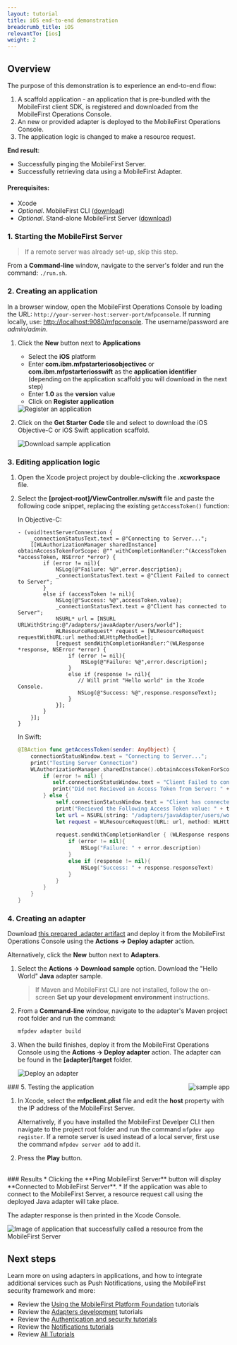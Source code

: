 ```yaml
---
layout: tutorial
title: iOS end-to-end demonstration
breadcrumb_title: iOS
relevantTo: [ios]
weight: 2
---
```

## Overview
The purpose of this demonstration is to experience an end-to-end flow:

1. A scaffold application - an application that is pre-bundled with the MobileFirst client SDK, is registered and downloaded from the MobileFirst Operations Console.
2. An new or provided adapter is deployed to the MobileFirst Operations Console.  
3. The application logic is changed to make a resource request.

**End result**:

* Successfully pinging the MobileFirst Server.
* Successfully retrieving data using a MobileFirst Adapter.

#### Prerequisites:

* Xcode
* *Optional*. MobileFirst CLI ([download]({{site.baseurl}}/downloads))
* *Optional*. Stand-alone MobileFirst Server ([download]({{site.baseurl}}/downloads))

### 1. Starting the MobileFirst Server

> If a remote server was already set-up, skip this step.

From a **Command-line** window, navigate to the server's folder and run the command: `./run.sh`.

### 2. Creating an application

In a browser window, open the MobileFirst Operations Console by loading the URL: `http://your-server-host:server-port/mfpconsole`. If running locally, use: [http://localhost:9080/mfpconsole](http://localhost:9080/mfpconsole). The username/password are *admin/admin*.
 
1. Click the **New** button next to **Applications**
    * Select the **iOS** platform
    * Enter **com.ibm.mfpstarteriosobjectivec** or **com.ibm.mfpstarteriosswift** as the **application identifier** (depending on the application scaffold you will download in the next step)
    * Enter **1.0** as the **version** value
    * Click on **Register application**
    
    <img class="gifplayer" alt="Register an application" src="register-an-application-ios.png"/>
 
2. Click on the **Get Starter Code** tile and select to download the iOS Objective-C or iOS Swift application scaffold.

    <img class="gifplayer" alt="Download sample application" src="download-starter-code-ios.png"/>
    
### 3. Editing application logic

1. Open the Xcode project project by double-clicking the **.xcworkspace** file.

2. Select the **[project-root]/ViewController.m/swift** file and paste the following code snippet, replacing the existing `getAccessToken()` function:
 
    In Objective-C:

    ```objc
    - (void)testServerConnection {
        _connectionStatusText.text = @"Connecting to Server...";
        [[WLAuthorizationManager sharedInstance] obtainAccessTokenForScope: @"" withCompletionHandler:^(AccessToken *accessToken, NSError *error) {        
            if (error != nil){            
                NSLog(@"Failure: %@",error.description);
                _connectionStatusText.text = @"Client Failed to connect to Server";
            }
            else if (accessToken != nil){            
                NSLog(@"Success: %@",accessToken.value);
                _connectionStatusText.text = @"Client has connected to Server";
                NSURL* url = [NSURL URLWithString:@"/adapters/javaAdapter/users/world"];
                WLResourceRequest* request = [WLResourceRequest requestWithURL:url method:WLHttpMethodGet];
                [request sendWithCompletionHandler:^(WLResponse *response, NSError *error) {
                    if (error != nil){
                        NSLog(@"Failure: %@",error.description);
                    }
                    else if (response != nil){
                       // Will print "Hello world" in the Xcode Console.
                       NSLog(@"Success: %@",response.responseText);
                    }
                }];
            }        
        }];    
    }
    ```
    
    In Swift:
    
    ```swift
    @IBAction func getAccessToken(sender: AnyObject) {
        connectionStatusWindow.text = "Connecting to Server...";
        print("Testing Server Connection")
        WLAuthorizationManager.sharedInstance().obtainAccessTokenForScope(nil) { (token, error) -> Void in
            if (error != nil) {
               self.connectionStatusWindow.text = "Client Failed to connect to Server"
               print("Did not Recieved an Access Token from Server: " + error.description)
            } else {
                self.connectionStatusWindow.text = "Client has connected to Server"
                print("Recieved the Following Access Token value: " + token.value)
                let url = NSURL(string: "/adapters/javaAdapter/users/world")
                let request = WLResourceRequest(URL: url, method: WLHttpMethodGet)
               
                request.sendWithCompletionHandler { (WLResponse response, NSError error) -> Void in
                    if (error != nil){
                        NSLog("Failure: " + error.description)
                    }
                    else if (response != nil){
                        NSLog("Success: " + response.responseText)
                    }
                }
            }
        }
    }
    ```

### 4. Creating an adapter
Download [this prepared .adapter artifact](../javaAdapter.adapter) and deploy it from the MobileFirst Operations Console using the **Actions → Deploy adapter** action.

Alternatively, click the **New** button next to **Adapters**.  
        
1. Select the **Actions → Download sample** option. Download the "Hello World" **Java** adapter sample.

    > If Maven and MobileFirst CLI are not installed, follow the on-screen **Set up your development environment** instructions.

2. From a **Command-line** window, navigate to the adapter's Maven project root folder and run the command:

    ```bash
    mfpdev adapter build
    ```

3. When the build finishes, deploy it from the MobileFirst Operations Console using the **Actions → Deploy adapter** action. The adapter can be found in the **[adapter]/target** folder.

    <img class="gifplayer" alt="Deploy an adapter" src="create-an-adapter.png"/>    

<img src="iosQuickStart.png" alt="sample app" style="float:right"/>
### 5. Testing the application

1. In Xcode, select the **mfpclient.plist** file and edit the **host** property with the IP address of the MobileFirst Server.

    Alternatively, if you have installed the MobileFirst Develper CLI then navigate to the project root folder and run the command `mfpdev app register`.  If a remote server is used instead of a local server, first use the command `mfpdev server add` to add it.

2. Press the **Play** button.

<br clear="all"/>
### Results
* Clicking the **Ping MobileFirst Server** button will display **Connected to MobileFirst Server**.
* If the application was able to connect to the MobileFirst Server, a resource request call using the deployed Java adapter will take place.

The adapter response is then printed in the Xcode Console.

![Image of application that successfully called a resource from the MobileFirst Server ](success_response.png)

## Next steps
Learn more on using adapters in applications, and how to integrate additional services such as Push Notifications, using the MobileFirst security framework and more:

- Review the [Using the MobileFirst Platform Foundation](../../using-the-mfpf-sdk/) tutorials
- Review the [Adapters development](../../adapters/) tutorials
- Review the [Authentication and security tutorials](../../authentication-and-security/)
- Review the [Notifications tutorials](../../notifications/)
- Review [All Tutorials](../../all-tutorials)
